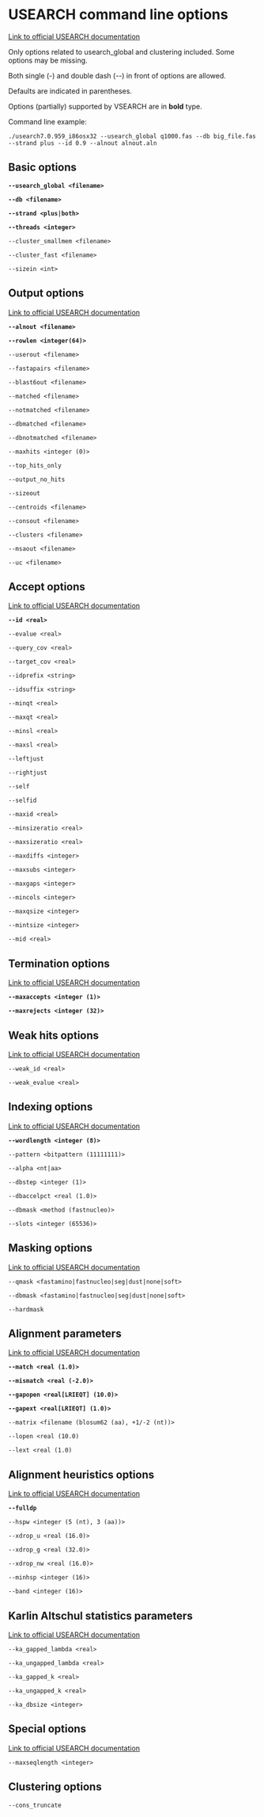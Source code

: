 # USEARCH command line options

[Link to official USEARCH documentation](http://www.drive5.com/usearch/manual/usearch_algo.html)

Only options related to usearch_global and clustering included. Some options may be missing.

Both single (-) and double dash (--) in front of options are allowed.

Defaults are indicated in parentheses.

Options (partially) supported by VSEARCH are in **bold** type.

Command line example:

	./usearch7.0.959_i86osx32 --usearch_global q1000.fas --db big_file.fas --strand plus --id 0.9 --alnout alnout.aln


## Basic options

**`--usearch_global <filename>`**

**`--db <filename>`**

**`--strand <plus|both>`**

**`--threads <integer>`**

`--cluster_smallmem <filename>`

`--cluster_fast <filename>`

`--sizein <int>`


## Output options

[Link to official USEARCH documentation](http://www.drive5.com/usearch/manual/output_files.html)

**`--alnout <filename>`**

**`--rowlen <integer(64)>`**

`--userout <filename>`

`--fastapairs <filename>`

`--blast6out <filename>`

`--matched <filename>`

`--notmatched <filename>`

`--dbmatched <filename>`

`--dbnotmatched <filename>`

`--maxhits <integer (0)>`

`--top_hits_only`

`--output_no_hits`

`--sizeout`

`--centroids <filename>`

`--consout <filename>`

`--clusters <filename>`

`--msaout <filename>`

`--uc <filename>`


## Accept options

[Link to official USEARCH documentation](http://www.drive5.com/usearch/manual/accept_options.html)

**`--id <real>`**

`--evalue <real>`

`--query_cov <real>`

`--target_cov <real>`

`--idprefix <string>`

`--idsuffix <string>`

`--minqt <real>`

`--maxqt <real>`

`--minsl <real>`

`--maxsl <real>`

`--leftjust`

`--rightjust`

`--self`

`--selfid`

`--maxid <real>`

`--minsizeratio <real>`

`--maxsizeratio <real>`

`--maxdiffs <integer>`

`--maxsubs <integer>`

`--maxgaps <integer>`

`--mincols <integer>`

`--maxqsize <integer>`

`--mintsize <integer>`

`--mid <real>`


## Termination options

[Link to official USEARCH documentation](http://www.drive5.com/usearch/manual/termination_options.html)

**`--maxaccepts <integer (1)>`**

**`--maxrejects <integer (32)>`**


## Weak hits options

[Link to official USEARCH documentation](http://www.drive5.com/usearch/manual/weak_hits.html)

`--weak_id <real>`

`--weak_evalue <real>`


## Indexing options

[Link to official USEARCH documentation](http://www.drive5.com/usearch/manual/indexing_options.html)

**`--wordlength <integer (8)>`**

`--pattern <bitpattern (11111111)>`

`--alpha <nt|aa>`

`--dbstep <integer (1)>`

`--dbaccelpct <real (1.0)>`

`--dbmask <method (fastnucleo)>`

`--slots <integer (65536)>`


## Masking options

[Link to official USEARCH documentation](http://www.drive5.com/usearch/manual/masking_options.html)

`--qmask <fastamino|fastnucleo|seg|dust|none|soft>`

`--dbmask <fastamino|fastnucleo|seg|dust|none|soft>`

`--hardmask`


## Alignment parameters

[Link to official USEARCH documentation](http://www.drive5.com/usearch/manual/aln_params.html)

**`--match <real (1.0)>`**

**`--mismatch <real (-2.0)>`**

**`--gapopen <real[LRIEQT] (10.0)>`**

**`--gapext <real[LRIEQT] (1.0)>`**

`--matrix <filename (blosum62 (aa), +1/-2 (nt))>`

`--lopen <real (10.0)`

`--lext <real (1.0)`


## Alignment heuristics options

[Link to official USEARCH documentation](http://www.drive5.com/usearch/manual/aln_heuristics.html)

**`--fulldp`**

`--hspw <integer (5 (nt), 3 (aa))>`

`--xdrop_u <real (16.0)>`

`--xdrop_g <real (32.0)>`

`--xdrop_nw <real (16.0)>`

`--minhsp <integer (16)>`

`--band <integer (16)>`


## Karlin Altschul statistics parameters

[Link to official USEARCH documentation](http://www.drive5.com/usearch/manual/karlin_altschul.html)

`--ka_gapped_lambda <real>`

`--ka_ungapped_lambda <real>`

`--ka_gapped_k <real>`

`--ka_ungapped_k <real>`

`--ka_dbsize <integer>`


## Special options

[Link to official USEARCH documentation](http://www.drive5.com/usearch/manual/opt_maxseqlength.html)

`--maxseqlength <integer>`


## Clustering options

`--cons_truncate`
